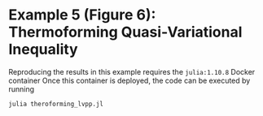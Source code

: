 # Example 5 (Figure 6): Thermoforming Quasi-Variational Inequality

Reproducing the results in this example requires the `julia:1.10.8` Docker container
Once this container is deployed, the code can be executed by running

```bash
julia theroforming_lvpp.jl
```

